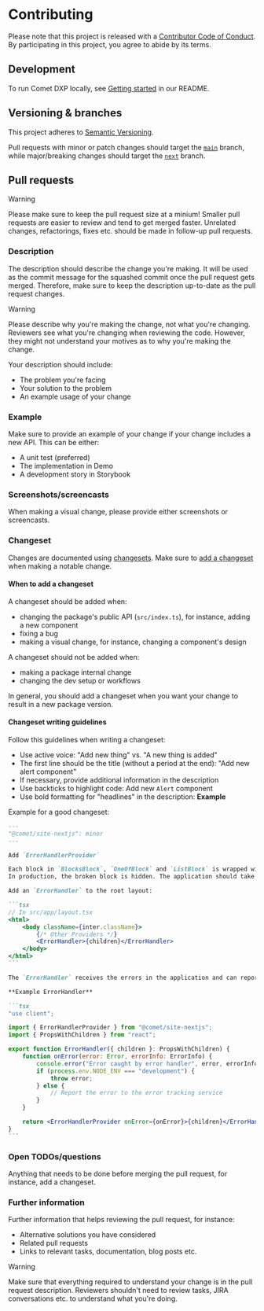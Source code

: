 # Contributing

Please note that this project is released with a [Contributor Code of Conduct](CODE-OF-CONDUCT.md).  
By participating in this project, you agree to abide by its terms.

## Development

To run Comet DXP locally, see [Getting started](README.md#getting-started) in our README.

## Versioning & branches

This project adheres to [Semantic Versioning](https://semver.org/spec/v2.0.0.html).

Pull requests with minor or patch changes should target the [`main`](https://github.com/vivid-planet/comet/tree/main) branch, while major/breaking changes should target the [`next`](https://github.com/vivid-planet/comet/tree/next) branch.

## Pull requests

> [!WARNING]
> Please make sure to keep the pull request size at a minium!
> Smaller pull requests are easier to review and tend to get merged faster.
> Unrelated changes, refactorings, fixes etc. should be made in follow-up pull requests.

### Description

The description should describe the change you're making.
It will be used as the commit message for the squashed commit once the pull request gets merged.
Therefore, make sure to keep the description up-to-date as the pull request changes.

> [!WARNING]
> Please describe why you're making the change, not what you're changing.
> Reviewers see what you're changing when reviewing the code.
> However, they might not understand your motives as to why you're making the change.

Your description should include:

-   The problem you're facing
-   Your solution to the problem
-   An example usage of your change

### Example

Make sure to provide an example of your change if your change includes a new API.
This can be either:

-   A unit test (preferred)
-   The implementation in Demo
-   A development story in Storybook

### Screenshots/screencasts

When making a visual change, please provide either screenshots or screencasts.

### Changeset

Changes are documented using [changesets](https://github.com/changesets/changesets). Make sure to [add a changeset](https://github.com/changesets/changesets/blob/main/docs/adding-a-changeset.md) when making a notable change.

#### When to add a changeset

A changeset should be added when:

-   changing the package's public API (`src/index.ts`), for instance, adding a new component
-   fixing a bug
-   making a visual change, for instance, changing a component's design

A changeset should not be added when:

-   making a package internal change
-   changing the dev setup or workflows

In general, you should add a changeset when you want your change to result in a new package version.

#### Changeset writing guidelines

Follow this guidelines when writing a changeset:

-   Use active voice: "Add new thing" vs. "A new thing is added"
-   The first line should be the title (without a period at the end): "Add new alert component"
-   If necessary, provide additional information in the description
-   Use backticks to highlight code: Add new `Alert` component
-   Use bold formatting for "headlines" in the description: **Example**

Example for a good changeset:

````md
---
"@comet/site-nextjs": minor
---

Add `ErrorHandlerProvider`

Each block in `BlocksBlock`, `OneOfBlock` and `ListBlock` is wrapped with an error boundary to prevent the whole page from crashing when a single block throws an error.
In production, the broken block is hidden. The application should take care of reporting the error to an error tracking service (e.g., Sentry). In local development, the error is re-thrown.

Add an `ErrorHandler` to the root layout:

```tsx
// In src/app/layout.tsx
<html>
    <body className={inter.className}>
        {/* Other Providers */}
        <ErrorHandler>{children}</ErrorHandler>
    </body>
</html>
```

The `ErrorHandler` receives the errors in the application and can report them to the error tracking service.

**Example ErrorHandler**

```tsx
"use client";

import { ErrorHandlerProvider } from "@comet/site-nextjs";
import { PropsWithChildren } from "react";

export function ErrorHandler({ children }: PropsWithChildren) {
    function onError(error: Error, errorInfo: ErrorInfo) {
        console.error("Error caught by error handler", error, errorInfo.componentStack);
        if (process.env.NODE_ENV === "development") {
            throw error;
        } else {
            // Report the error to the error tracking service
        }
    }

    return <ErrorHandlerProvider onError={onError}>{children}</ErrorHandlerProvider>;
}
```
````

### Open TODOs/questions

Anything that needs to be done before merging the pull request, for instance, add a changeset.

### Further information

Further information that helps reviewing the pull request, for instance:

-   Alternative solutions you have considered
-   Related pull requests
-   Links to relevant tasks, documentation, blog posts etc.

> [!WARNING]
> Make sure that everything required to understand your change is in the pull request description.
> Reviewers shouldn't need to review tasks, JIRA conversations etc. to understand what you're doing.
